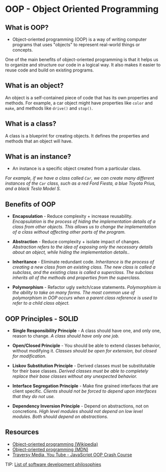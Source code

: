 # OOP - Object Oriented Programming

## What is OOP?

- Object-oriented programming (OOP) is a way of writing computer programs that uses "objects" to represent real-world things or concepts.

One of the main benefits of object-oriented programming is that it helps us to organize and structure our code in a logical way. It also makes it easier to reuse code and build on existing programs.

## What is an object?

An object is a self-contained piece of code that has its own properties and methods. For example, a car object might have properties like `color` and `make`, and methods like `drive()` and `stop()`.

## What is a class?

A class is a blueprint for creating objects. It defines the properties and methods that an object will have.

## What is an instance?

- An instance is a specific object created from a particular class.

_For example, if we have a class called `Car`, we can create many different instances of the `Car` class, such as a red Ford Fiesta, a blue Toyota Prius, and a black Tesla Model S._

## Benefits of OOP

- **Encapsulation** - Reduce complexity + increase reusability. _Encapsulation is the process of hiding the implementation details of a class from other objects. This allows us to change the implementation of a class without affecting other parts of the program._

- **Abstraction** - Reduce complexity + isolate impact of changes. _Abstraction refers to the idea of exposing only the necessary details about an object, while hiding the implementation details.._

- **Inheritance** - Eliminate redundant code. _Inheritance is the process of creating a new class from an existing class. The new class is called a subclass, and the existing class is called a superclass. The subclass inherits all of the methods and properties from the superclass._

- **Polymorphism** - Refactor ugly switch/case statements. _Polymorphism is the ability to take on many forms. The most common use of polymorphism in OOP occurs when a parent class reference is used to refer to a child class object._

## OOP Principles - **SOLID**

- **Single Responsibility Principle** - A class should have one, and only one, reason to change. _A class should have only one job._

- **Open/Closed Principle** - You should be able to extend classes behavior, without modifying it. _Classes should be open for extension, but closed for modification._

- **Liskov Substitution Principle** - Derived classes must be substitutable for their base classes. _Derived classes must be able to completely replace their base classes without any unexpected behavior._

- **Interface Segregation Principle** - Make fine grained interfaces that are client specific. _Clients should not be forced to depend upon interfaces that they do not use._

- **Dependency Inversion Principle** - Depend on abstractions, not on concretions. _High level modules should not depend on low level modules. Both should depend on abstractions._

## Resources

- [Object-oriented programming (Wikipedia)](https://en.wikipedia.org/wiki/Object-oriented_programming)
- [Object-oriented programming (MDN)](https://developer.mozilla.org/en-US/docs/Learn/JavaScript/Objects/Object-oriented_JS)
- [Traversy Media, You Tube - JavaScript OOP Crash Course](https://www.youtube.com/watch?v=vDJpGenyHaA)

TIP: [List of software development philosophies](https://en.wikipedia.org/wiki/List_of_software_development_philosophies)
